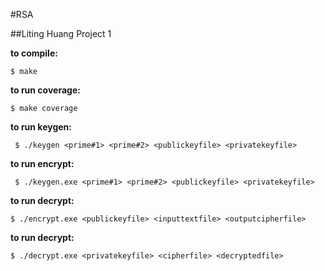 #RSA

##Liting Huang Project 1






**to compile:**
```
$ make
```

**to run coverage:**
```
$ make coverage
```

**to run keygen:**

```
 $ ./keygen <prime#1> <prime#2> <publickeyfile> <privatekeyfile>
```
**to run encrypt:**

```
 $ ./keygen.exe <prime#1> <prime#2> <publickeyfile> <privatekeyfile>
```

**to run decrypt:**

```
$ ./encrypt.exe <publickeyfile> <inputtextfile> <outputcipherfile> 
```
**to run decrypt:**

```
$ ./decrypt.exe <privatekeyfile> <cipherfile> <decryptedfile> 
```









